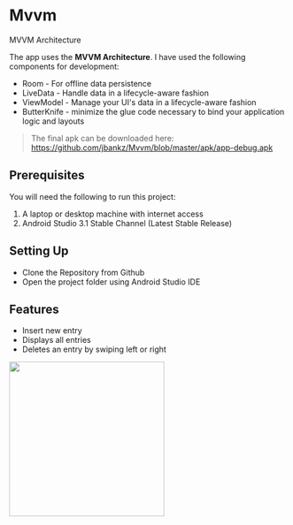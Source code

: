 # Mvvm
MVVM Architecture

The app uses the **MVVM Architecture**. I have used the following components for development:

* Room - For offline data persistence
* LiveData - Handle data in a lifecycle-aware fashion 
* ViewModel - Manage your UI's data in a lifecycle-aware fashion
* ButterKnife -  minimize the glue code necessary to bind your application logic and layouts

> The final apk can be downloaded here: <https://github.com/jbankz/Mvvm/blob/master/apk/app-debug.apk>

## Prerequisites
You will need the following to run this project:
1. A laptop or desktop machine with internet access
2. Android Studio 3.1 Stable Channel (Latest Stable Release)

## Setting Up
* Clone the Repository from Github
* Open the project folder using Android Studio IDE

## Features
* Insert new entry
* Displays all entries
* Deletes an entry by swiping left or right

<img src="https://github.com/jbankz/Mvvm/blob/master/screenshot/Screenshot_20180719-033241.png" width="280"/>


